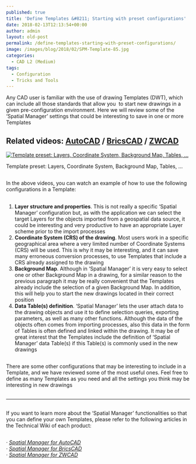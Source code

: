 ```yaml
---
published: true
title: 'Define Templates &#8211; Starting with preset configurations'
date: 2018-02-13T12:13:54+00:00
author: admin
layout: old-post
permalink: /define-templates-starting-with-preset-configurations/
image: /images/blog/2018/02/SPM-Template-85.jpg
categories:
  - CAD L2 (Medium)
tags:
  - Configuration
  - Tricks and Tools
---
```

<p>
  Any CAD user is familiar with the use of drawing Templates (DWT), which can include all those standards that allow you  to start new drawings in a given pre-configuration environment. Here we will review some of the &#8216;Spatial Manager&#8217; settings that could be interesting to save in one or more Templates
</p>

<p>
  <!--more-->
</p>

<h2>
  Related videos: <span><a href="https://youtu.be/uTLcJZZBXkU?rel=0" target="_blank" rel="nofollow"><span>AutoCAD</span></a> </span>/ <span><a href="https://youtu.be/dWV1bu9NIn4?rel=0" target="_blank" rel="nofollow"><span>BricsCAD</span></a> </span>/ <span><a href="https://youtu.be/64sv4SeVsl4?rel=0" target="_blank" rel="nofollow"><span>ZWCAD</span></a></span>
</h2>

<div>
  <a href="/images/blog/2018/02/DWT-SPM-Parameters.jpg" target="_blank" rel="nofollow"><img src="/images/blog/2018/02/DWT-SPM-Parameters.jpg" alt="Template preset: Layers, Coordinate System, Background Map, Tables, ..." width="996" height="539" srcset="/images/blog/2018/02/DWT-SPM-Parameters.jpg 996w, /images/blog/2018/02/DWT-SPM-Parameters-300x162.jpg 300w, /images/blog/2018/02/DWT-SPM-Parameters-768x416.jpg 768w, /images/blog/2018/02/DWT-SPM-Parameters-624x338.jpg 624w" sizes="(max-width: 996px) 100vw, 996px" /></a>
  
  <p>
    Template preset: Layers, Coordinate System, Background Map, Tables, &#8230;
  </p>
</div>

<h2>
</h2>

<p>
  In the above videos, you can watch an example of how to use the following configurations in a Template:
</p>

<h2>
</h2>

<ol>
  <li>
    <strong>Layer structure and properties</strong>. This is not really a specific &#8216;Spatial Manager&#8217; configuration but, as with the application we can select the target Layers for the objects imported from a geospatial data source, it could be interesting and very productive to have an <span>appropriate Layer scheme</span> prior to the import processes
  </li>
  <li>
    <strong>Coordinate System (CRS) of the drawing</strong>. Most users work in a specific geographical area where a very limited number of Coordinate Systems (CRS) will be used. This is why it may be interesting, and it can save many erroneous conversion processes, to use Templates that include a <span>CRS already assigned</span> to the drawing
  </li>
  <li>
    <strong>Background Map</strong>. Although in &#8216;Spatial Manager&#8217; it is very easy to select one or other Background Map in a drawing, for a similar reason to the previous paragraph it may be really convenient that the Templates already include the <span>selection of a given Background Map</span>. In addition, this will help you to start the new drawings located in their correct position
  </li>
  <li>
    <strong>Data Table(s) definition</strong>. &#8216;Spatial Manager&#8217; lets the user attach data to the drawing objects and use it to define selection queries, exporting parameters, as well as many other functions. Although the data of the objects often comes from importing processes, also this data in the form of Tables is often defined and linked within the drawing. It may be of great interest that the Templates include the <span>definition of &#8216;Spatial Manager&#8217; data Table(s)</span> if this Table(s) is commonly used in the new drawings
  </li>
</ol>

<h2>
</h2>

<p>
  There are some other configurations that may be interesting to include in a Template, and we have reviewed some of the most useful ones. Feel free to define as many Templates as you need and all the settings you think may be interesting in new drawings
</p>

<h2>
</h2>

* * *

<h2>
</h2>

<p>
  If you want to learn more about the &#8216;Spatial Manager&#8217; functionalities so that you can define your own Templates, please refer to the following articles in the Technical Wiki of each product:
</p>

<h2>
</h2>

<p>
  <em>· <a href="http://wiki.spatialmanager.com/index.php/Spatial_Manager%E2%84%A2_for_AutoCAD" target="_blank" rel="nofollow">Spatial Manager for AutoCAD</a></em><br /> <em>· <a href="http://wiki.spatialmanager.com/index.php/Spatial_Manager%E2%84%A2_for_BricsCAD" target="_blank" rel="nofollow">Spatial Manager for BricsCAD</a><br /> </em><em>· <a href="http://wiki.spatialmanager.com/index.php/Spatial_Manager%E2%84%A2_for_ZWCAD" target="_blank" rel="nofollow">Spatial Manager for ZWCAD</a></em>
</p>